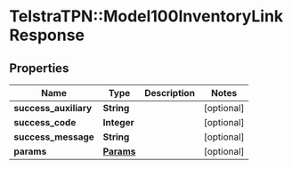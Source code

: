 # TelstraTPN::Model100InventoryLinkResponse

## Properties
Name | Type | Description | Notes
------------ | ------------- | ------------- | -------------
**success_auxiliary** | **String** |  | [optional] 
**success_code** | **Integer** |  | [optional] 
**success_message** | **String** |  | [optional] 
**params** | [**Params**](Params.md) |  | [optional] 


